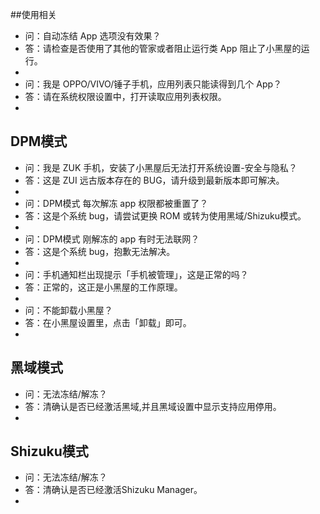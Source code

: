 ##使用相关

- 问：自动冻结 App 选项没有效果？
- 答：请检查是否使用了其他的管家或者阻止运行类 App 阻止了小黑屋的运行。
- 
- 问：我是 OPPO/VIVO/锤子手机，应用列表只能读得到几个 App？
- 答：请在系统权限设置中，打开读取应用列表权限。
- 

DPM模式
- 
- 问：我是 ZUK 手机，安装了小黑屋后无法打开系统设置-安全与隐私？
- 答：这是 ZUI 远古版本存在的 BUG，请升级到最新版本即可解决。
- 
- 问：DPM模式 每次解冻 app 权限都被重置了？
- 答：这是个系统 bug，请尝试更换 ROM 或转为使用黑域/Shizuku模式。
- 
- 问：DPM模式 刚解冻的 app 有时无法联网？
- 答：这是个系统 bug，抱歉无法解决。
- 
- 问：手机通知栏出现提示「手机被管理」，这是正常的吗？
- 答：正常的，这正是小黑屋的工作原理。
-
- 问：不能卸载小黑屋？
- 答：在小黑屋设置里，点击「卸载」即可。
- 

黑域模式
- 
- 问：无法冻结/解冻？
- 答：清确认是否已经激活黑域,并且黑域设置中显示支持应用停用。
- 

Shizuku模式
- 
- 问：无法冻结/解冻？
- 答：清确认是否已经激活Shizuku Manager。
- 
